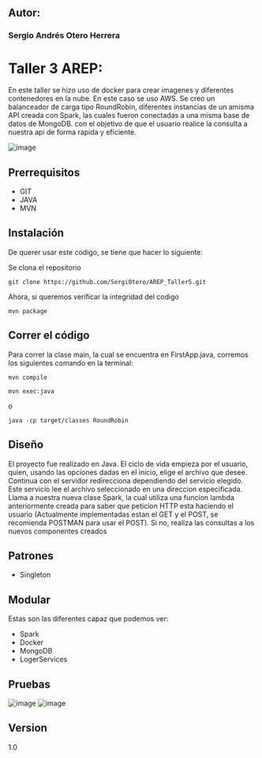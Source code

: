 
## Autor:
### Sergio Andrés Otero Herrera

# Taller 3 AREP:
En este taller se hizo uso de docker para crear imagenes y diferentes contenedores en la nube. En este caso se uso AWS. Se creo un balanceador de carga tipo RoundRobin, diferentes instancias de un amisma API creada con Spark, las cuales fueron conectadas a una misma base de datos de MongoDB. con el objetivo de que el usuario realice la consulta a nuestra api de forma rapida  y eficiente.

![image](https://user-images.githubusercontent.com/98189066/224153010-9c7cb7eb-2c74-40ba-9ecd-aedc1c669c92.png)


## Prerrequisitos
- GIT
- JAVA
- MVN

## Instalación
De querer usar este codigo, se tiene que hacer lo siguiente:

Se clona el repositorio

```
git clone https://github.com/Sergi0tero/AREP_Taller5.git
```

Ahora, si queremos verificar la integridad del codigo

```
mvn package
```
## Correr el código
Para correr la clase main, la cual se encuentra en FirstApp.java, corremos los siguientes comando en la terminal:
```
mvn compile
```
```
mvn exec:java
```
o
```
java -cp target/classes RoundRobin
```

## Diseño
El proyecto fue realizado en Java. El ciclo de vida empieza por el usuario, quien, usando las opciones dadas en el inicio, elige el archivo que desee. Continua con el servidor redirecciona dependiendo del servicio elegido.
Este servicio lee el archivo seleccionado en una direccion especificada. Llama a nuestra nueva clase Spark, la cual utiliza una funcion lambda anteriormente creada para saber que peticion HTTP esta haciendo el usuario (Actualmente implementadas estan el GET y el POST, se recomienda POSTMAN para usar el POST). Si no, realiza las consultas a los nuevos componentes creados

## Patrones
- Singleton

## Modular
Estas son las diferentes capaz que podemos ver:
- Spark
- Docker
- MongoDB
- LogerServices

## Pruebas
![image](https://user-images.githubusercontent.com/98189066/224149980-83d7e0ff-a496-4b9b-b3e2-0de18bf7cde6.png)
![image](https://user-images.githubusercontent.com/98189066/224150051-af734c39-ea0a-417d-b00a-81be6608a498.png)


## Version
1.0
